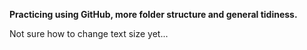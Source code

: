 **Practicing using GitHub, more folder structure and general tidiness.**

Not sure how to change text size yet...
